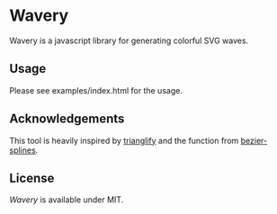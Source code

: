 # Wavery

Wavery is a javascript library for generating colorful SVG waves.

## Usage

Please see examples/index.html for the usage.

## Acknowledgements
This tool is heavily inspired by [trianglify](https://github.com/qrohlf/trianglify) and the function from [bezier-splines](http://www.particleincell.com/2012/bezier-splines).

## License

*Wavery* is available under MIT.
